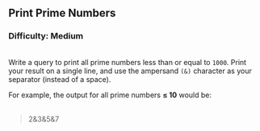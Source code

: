 ## Print Prime Numbers

### Difficulty: Medium

<br>Write a query to print all prime numbers less than or equal to `1000`. Print your result on a single line, and use the ampersand `(&)` character as your separator (instead of a space).

For example, the output for all prime numbers **≤ 10** would be:
<br><br>

>2&3&5&7